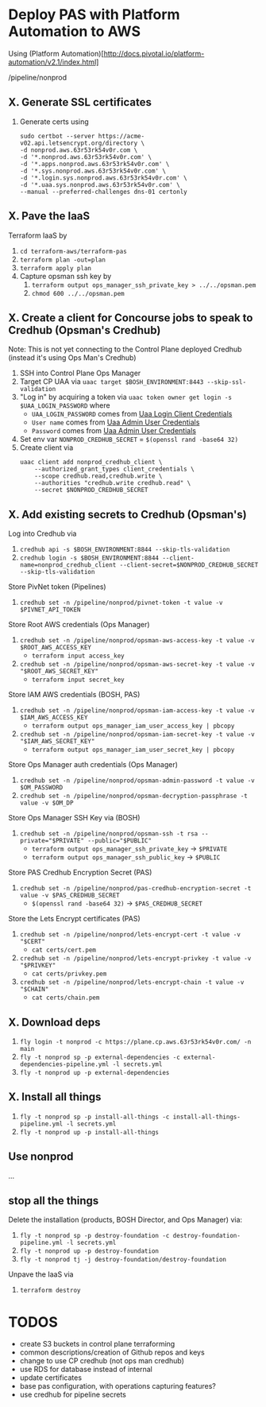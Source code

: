 # Deploy PAS with Platform Automation to AWS

Using (Platform Automation)[http://docs.pivotal.io/platform-automation/v2.1/index.html]

/pipeline/nonprod

## X. Generate SSL certificates

1. Generate certs using
    ```
    sudo certbot --server https://acme-v02.api.letsencrypt.org/directory \
    -d nonprod.aws.63r53rk54v0r.com \
    -d '*.nonprod.aws.63r53rk54v0r.com' \
    -d '*.apps.nonprod.aws.63r53rk54v0r.com' \
    -d '*.sys.nonprod.aws.63r53rk54v0r.com' \
    -d '*.login.sys.nonprod.aws.63r53rk54v0r.com' \
    -d '*.uaa.sys.nonprod.aws.63r53rk54v0r.com' \
    --manual --preferred-challenges dns-01 certonly
    ```

## X. Pave the IaaS

Terraform IaaS by
1. `cd terraform-aws/terraform-pas`
1. `terraform plan -out=plan`
1. `terraform apply plan`
1. Capture opsman ssh key by
    1. `terraform output ops_manager_ssh_private_key > ../../opsman.pem`
    1. `chmod 600 ../../opsman.pem`

## X. Create a client for Concourse jobs to speak to Credhub (Opsman's Credhub)

Note: This is not yet connecting to the Control Plane deployed Credhub (instead it's using Ops Man's Credhub)

1. SSH into Control Plane Ops Manager
1. Target CP UAA via `uaac target $BOSH_ENVIRONMENT:8443 --skip-ssl-validation`
1. "Log in" by acquiring a token via `uaac token owner get login -s $UAA_LOGIN_PASSWORD` where
    - `UAA_LOGIN_PASSWORD` comes from [Uaa Login Client Credentials](https://pcf.cp.aws.63r53rk54v0r.com/api/v0/deployed/director/credentials/uaa_login_client_credentials)
    - `User name` comes from [Uaa Admin User Credentials](https://pcf.cp.aws.63r53rk54v0r.com/api/v0/deployed/director/credentials/uaa_admin_user_credentials)
    - `Password` comes from [Uaa Admin User Credentials](https://pcf.cp.aws.63r53rk54v0r.com/api/v0/deployed/director/credentials/uaa_admin_user_credentials)
1. Set env var `NONPROD_CREDHUB_SECRET` = `$(openssl rand -base64 32)`
1. Create client via
    ```
    uaac client add nonprod_credhub_client \
        --authorized_grant_types client_credentials \
        --scope credhub.read,credhub.write \
        --authorities "credhub.write credhub.read" \
        --secret $NONPROD_CREDHUB_SECRET
    ```

## X. Add existing secrets to Credhub (Opsman's)

Log into Credhub via
1. `credhub api -s $BOSH_ENVIRONMENT:8844 --skip-tls-validation`
1. `credhub login -s $BOSH_ENVIRONMENT:8844 --client-name=nonprod_credhub_client --client-secret=$NONPROD_CREDHUB_SECRET --skip-tls-validation`

Store PivNet token (Pipelines)
1. `credhub set -n /pipeline/nonprod/pivnet-token -t value -v $PIVNET_API_TOKEN`

Store Root AWS credentials (Ops Manager)
1. `credhub set -n /pipeline/nonprod/opsman-aws-access-key -t value -v $ROOT_AWS_ACCESS_KEY`
    - `terraform input access_key`
1. `credhub set -n /pipeline/nonprod/opsman-aws-secret-key -t value -v "$ROOT_AWS_SECRET_KEY"`
    - `terraform input secret_key`

Store IAM AWS credentials (BOSH, PAS)
1. `credhub set -n /pipeline/nonprod/opsman-iam-access-key -t value -v $IAM_AWS_ACCESS_KEY`
    - `terraform output ops_manager_iam_user_access_key | pbcopy`
1. `credhub set -n /pipeline/nonprod/opsman-iam-secret-key -t value -v "$IAM_AWS_SECRET_KEY"`
    - `terraform output ops_manager_iam_user_secret_key | pbcopy`

Store Ops Manager auth credentials (Ops Manager)
1. `credhub set -n /pipeline/nonprod/opsman-admin-password -t value -v $OM_PASSWORD`
1. `credhub set -n /pipeline/nonprod/opsman-decryption-passphrase -t value -v $OM_DP`

Store Ops Manager SSH Key via (BOSH)
1. `credhub set -n /pipeline/nonprod/opsman-ssh -t rsa --private="$PRIVATE" --public="$PUBLIC"`
    - `terraform output ops_manager_ssh_private_key` -> `$PRIVATE`
    - `terraform output ops_manager_ssh_public_key` -> `$PUBLIC`

Store PAS Credhub Encryption Secret (PAS)
1. `credhub set -n /pipeline/nonprod/pas-credhub-encryption-secret -t value -v $PAS_CREDHUB_SECRET`
    - `$(openssl rand -base64 32)` -> `$PAS_CREDHUB_SECRET`

Store the Lets Encrypt certificates (PAS)
1. `credhub set -n /pipeline/nonprod/lets-encrypt-cert -t value -v "$CERT"`
    - `cat certs/cert.pem`
1. `credhub set -n /pipeline/nonprod/lets-encrypt-privkey -t value -v "$PRIVKEY"`
    - `cat certs/privkey.pem`
1. `credhub set -n /pipeline/nonprod/lets-encrypt-chain -t value -v "$CHAIN"`
    - `cat certs/chain.pem`

## X. Download deps

1. `fly login -t nonprod -c https://plane.cp.aws.63r53rk54v0r.com/ -n main`
1. `fly -t nonprod sp -p external-dependencies -c external-dependencies-pipeline.yml -l secrets.yml`
1. `fly -t nonprod up -p external-dependencies`


## X. Install all things

1. `fly -t nonprod sp -p install-all-things -c install-all-things-pipeline.yml -l secrets.yml`
1. `fly -t nonprod up -p install-all-things`

## Use nonprod

...

## stop all the things

Delete the installation (products, BOSH Director, and Ops Manager) via:
1. `fly -t nonprod sp -p destroy-foundation -c destroy-foundation-pipeline.yml -l secrets.yml`
1. `fly -t nonprod up -p destroy-foundation`
1. `fly -t nonprod tj -j destroy-foundation/destroy-foundation`

Unpave the IaaS via
1. `terraform destroy`

# TODOS

- create S3 buckets in control plane terraforming
- common descriptions/creation of Github repos and keys
- change to use CP credhub (not ops man credhub)
- use RDS for database instead of internal
- update certificates
- base pas configuration, with operations capturing features?
- use credhub for pipeline secrets